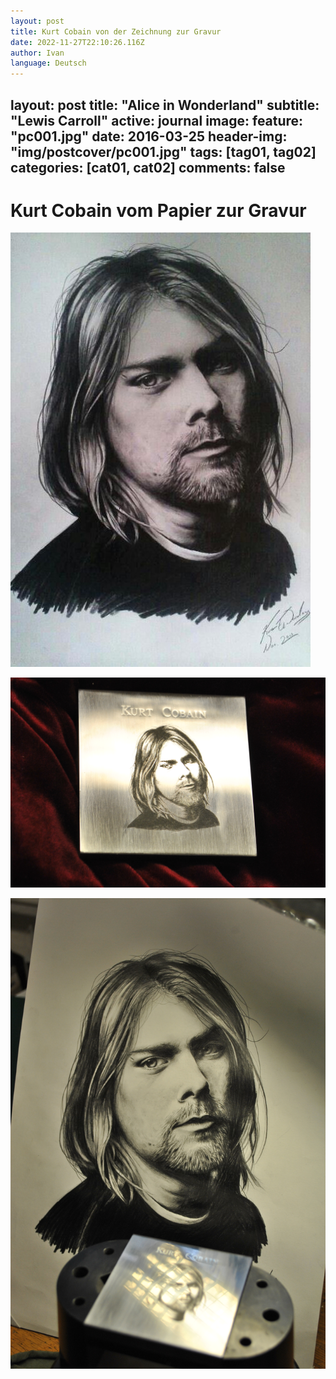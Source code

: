 ```yaml
---
layout: post
title: Kurt Cobain von der Zeichnung zur Gravur
date: 2022-11-27T22:10:26.116Z
author: Ivan
language: Deutsch
---
```


layout:     post
title:      "Alice in Wonderland"
subtitle:   "Lewis Carroll"
active: journal
image:
  feature: "pc001.jpg"
date:       2016-03-25
header-img: "img/postcover/pc001.jpg"
tags: [tag01, tag02]
categories: [cat01, cat02]
comments: false
---
# Kurt Cobain vom Papier zur Gravur

![Bleistift Skitze](/gallery/newIma/Kira_IMG-20131212-WA0011.jpg "Der erste Entwurf")



![Gravur ](/gallery/newIma/Kira_CSC_1755.JPG "Gravur übertrag von Skitze")

![Vergleichs Foto](/gallery/newIma/Kira_DSC_1722.JPG "Vergleich zwischen Entwurf und der Gravur")